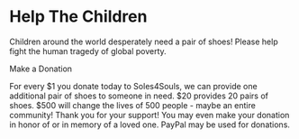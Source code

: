 Help The Children
=================

Children around the world desperately need a pair of shoes! Please help fight the human tragedy of global poverty.

Make a Donation

For every $1 you donate today to Soles4Souls, we can provide one additional pair of shoes to someone in need. $20 provides 20 pairs of shoes. $500 will change the lives of 500 people - maybe an entire community! Thank you for your support! You may even make your donation in honor of or in memory of a loved one. PayPal may be used for donations.
